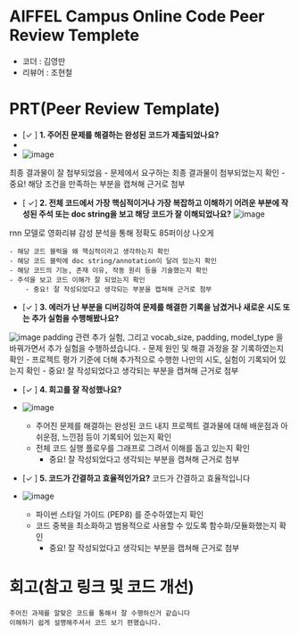 # AIFFEL Campus Online Code Peer Review Templete
- 코더 : 김영만
- 리뷰어 : 조현철


# PRT(Peer Review Template)
- [✓ ]  **1. 주어진 문제를 해결하는 완성된 코드가 제출되었나요?**
-
- ![image](https://github.com/user-attachments/assets/c4a49a8e-e637-4129-8995-0b0c49c59f99)


최종 결과물이 잘 첨부되었음
    - 문제에서 요구하는 최종 결과물이 첨부되었는지 확인
        - 중요! 해당 조건을 만족하는 부분을 캡쳐해 근거로 첨부
    
- [ ✓]  **2. 전체 코드에서 가장 핵심적이거나 가장 복잡하고 이해하기 어려운 부분에 작성된 
주석 또는 doc string을 보고 해당 코드가 잘 이해되었나요?**
![image](https://github.com/user-attachments/assets/f7b7b94e-a157-4a2c-87b3-034b62f405d3)

rnn 모델로 영화리뷰 감성 분석을 통해 정확도 85퍼이상 나오게

    - 해당 코드 블럭을 왜 핵심적이라고 생각하는지 확인
    - 해당 코드 블럭에 doc string/annotation이 달려 있는지 확인
    - 해당 코드의 기능, 존재 이유, 작동 원리 등을 기술했는지 확인
    - 주석을 보고 코드 이해가 잘 되었는지 확인
        - 중요! 잘 작성되었다고 생각되는 부분을 캡쳐해 근거로 첨부
        
- [✓ ]  **3. 에러가 난 부분을 디버깅하여 문제를 해결한 기록을 남겼거나
새로운 시도 또는 추가 실험을 수행해봤나요?**

![image](https://github.com/user-attachments/assets/5b540cbe-61ae-4750-9547-abdb4ab5c497)
padding 관련 추가 실험, 그리고 vocab_size, padding, model_type 을 바꿔가면서 추가 실험을 수행하셨습니다.
    - 문제 원인 및 해결 과정을 잘 기록하였는지 확인
    - 프로젝트 평가 기준에 더해 추가적으로 수행한 나만의 시도, 
    실험이 기록되어 있는지 확인
        - 중요! 잘 작성되었다고 생각되는 부분을 캡쳐해 근거로 첨부
        
- [✓ ]  **4. 회고를 잘 작성했나요?**
- ![image](https://github.com/user-attachments/assets/c5b123aa-3ae6-43d3-9e6e-4c3056a2a2d0)

    - 주어진 문제를 해결하는 완성된 코드 내지 프로젝트 결과물에 대해
    배운점과 아쉬운점, 느낀점 등이 기록되어 있는지 확인
    - 전체 코드 실행 플로우를 그래프로 그려서 이해를 돕고 있는지 확인
        - 중요! 잘 작성되었다고 생각되는 부분을 캡쳐해 근거로 첨부
        
- [✓ ]  **5. 코드가 간결하고 효율적인가요?**
   코드가 간결하고 효율적입니다
  
- ![image](https://github.com/user-attachments/assets/3ed86827-67ce-4b95-8db0-d93780912703)

    - 파이썬 스타일 가이드 (PEP8) 를 준수하였는지 확인
    - 코드 중복을 최소화하고 범용적으로 사용할 수 있도록 함수화/모듈화했는지 확인
        - 중요! 잘 작성되었다고 생각되는 부분을 캡쳐해 근거로 첨부


# 회고(참고 링크 및 코드 개선)
```
주어진 과제를 알맞은 코드를 통해서 잘 수행하신거 같습니다
이해하기 쉽게 설명해주셔서 코드 보기 편했습니다.

```
